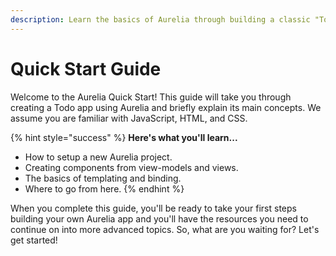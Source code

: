 ```yaml
---
description: Learn the basics of Aurelia through building a classic "Todo" app.
---
```


# Quick Start Guide

Welcome to the Aurelia Quick Start! This guide will take you through creating a Todo app using Aurelia and briefly explain its main concepts. We assume you are familiar with JavaScript, HTML, and CSS.

{% hint style="success" %}
**Here's what you'll learn...**

* How to setup a new Aurelia project.
* Creating components from view-models and views.
* The basics of templating and binding.
* Where to go from here.
{% endhint %}

When you complete this guide, you'll be ready to take your first steps building your own Aurelia app and you'll have the resources you need to continue on into more advanced topics. So, what are you waiting for? Let's get started!

